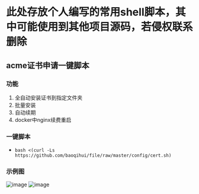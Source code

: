 # 此处存放个人编写的常用shell脚本，其中可能使用到其他项目源码，若侵权联系删除
## acme证书申请一键脚本
### 功能
1. 全自动安装证书到指定文件夹
2. 批量安装
3. 自动续期
4. docker中nginx续费重启
### 一键脚本
+ ```bash <(curl -Ls https://github.com/baoqihui/file/raw/master/config/cert.sh)```
### 示例图
![image](https://user-images.githubusercontent.com/50536515/154844456-c7b49470-323d-421b-8c8b-73f8ed29b1bb.png)
![image](https://user-images.githubusercontent.com/50536515/154844580-602b13c4-255f-4b64-96ad-8f1601fd8fe4.png)

